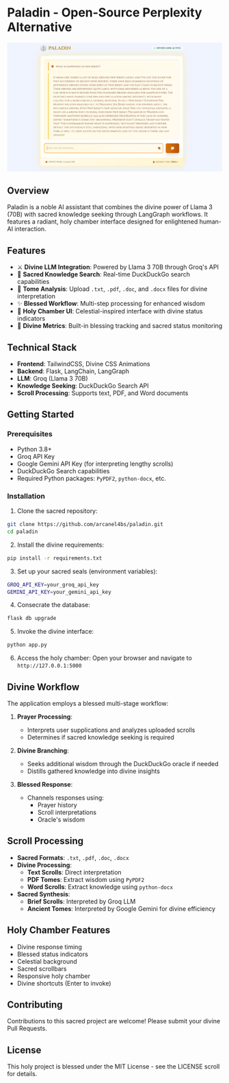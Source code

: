 # Paladin - Open-Source Perplexity Alternative

![Paladin Interface](/public/paladin-demo.png)

## Overview
Paladin is a noble AI assistant that combines the divine power of Llama 3 (70B) with sacred knowledge seeking through LangGraph workflows. It features a radiant, holy chamber interface designed for enlightened human-AI interaction.

## Features
- ⚔️ **Divine LLM Integration**: Powered by Llama 3 70B through Groq's API
- 📜 **Sacred Knowledge Search**: Real-time DuckDuckGo search capabilities
- 📖 **Tome Analysis**: Upload `.txt`, `.pdf`, `.doc`, and `.docx` files for divine interpretation
- ✨ **Blessed Workflow**: Multi-step processing for enhanced wisdom
- 🏰 **Holy Chamber UI**: Celestial-inspired interface with divine status indicators
- 🌟 **Divine Metrics**: Built-in blessing tracking and sacred status monitoring

## Technical Stack
- **Frontend**: TailwindCSS, Divine CSS Animations
- **Backend**: Flask, LangChain, LangGraph
- **LLM**: Groq (Llama 3 70B)
- **Knowledge Seeking**: DuckDuckGo Search API
- **Scroll Processing**: Supports text, PDF, and Word documents

## Getting Started

### Prerequisites
- Python 3.8+
- Groq API Key
- Google Gemini API Key (for interpreting lengthy scrolls)
- DuckDuckGo Search capabilities
- Required Python packages: `PyPDF2`, `python-docx`, etc.

### Installation
1. Clone the sacred repository:
```bash
git clone https://github.com/arcanel4bs/paladin.git
cd paladin
```

2. Install the divine requirements:
```bash
pip install -r requirements.txt
```

3. Set up your sacred seals (environment variables):
```bash
GROQ_API_KEY=your_groq_api_key
GEMINI_API_KEY=your_gemini_api_key
```

4. Consecrate the database:
```bash
flask db upgrade
```

5. Invoke the divine interface:
```bash
python app.py
```

6. Access the holy chamber:
   Open your browser and navigate to `http://127.0.0.1:5000`

## Divine Workflow
The application employs a blessed multi-stage workflow:

1. **Prayer Processing**:
   - Interprets user supplications and analyzes uploaded scrolls
   - Determines if sacred knowledge seeking is required

2. **Divine Branching**:
   - Seeks additional wisdom through the DuckDuckGo oracle if needed
   - Distills gathered knowledge into divine insights

3. **Blessed Response**:
   - Channels responses using:
     - Prayer history
     - Scroll interpretations
     - Oracle's wisdom

## Scroll Processing

- **Sacred Formats**: `.txt`, `.pdf`, `.doc`, `.docx`
- **Divine Processing**:
  - **Text Scrolls**: Direct interpretation
  - **PDF Tomes**: Extract wisdom using `PyPDF2`
  - **Word Scrolls**: Extract knowledge using `python-docx`
- **Sacred Synthesis**:
  - **Brief Scrolls**: Interpreted by Groq LLM
  - **Ancient Tomes**: Interpreted by Google Gemini for divine efficiency

## Holy Chamber Features
- Divine response timing
- Blessed status indicators
- Celestial background
- Sacred scrollbars
- Responsive holy chamber
- Divine shortcuts (Enter to invoke)

## Contributing
Contributions to this sacred project are welcome! Please submit your divine Pull Requests.

## License
This holy project is blessed under the MIT License - see the LICENSE scroll for details.
```







